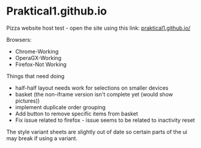 # Praktical1.github.io
Pizza website host test - open the site using this link: <a href=praktical1.github.io/>praktical1.github.io/</a>

Browsers:
<ul>
  <li>Chrome-Working</li>
  <li>OperaGX-Working</li>
  <li>Firefox-Not Working</li>
</ul>

Things that need doing
<ul>
  <li>half-half layout needs work for selections on smaller devices</li>
  <li>basket (the non-iframe version isn't complete yet (would show pictures))</li>
  <li>implement duplicate order grouping</li>
  <li>Add button to remove specific items from basket</li>
  <li>Fix issue related to firefox - issue seems to be related to inactivity reset</li>
</ul>

The style variant sheets are slightly out of date so certain parts of the ui may break if using a variant.

